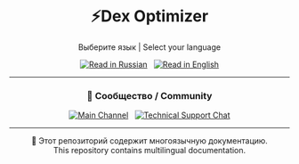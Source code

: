 <h1 align="center">⚡Dex Optimizer</h1>

<p align="center">
  Выберите язык | Select your language
</p>

<p align="center">
  <a href="README_RU.md"><img src="https://img.shields.io/badge/🇷🇺-Читать%20на%20русском-blue" alt="Read in Russian"></a>
  &nbsp;
  <a href="README_EN.md"><img src="https://img.shields.io/badge/🇬🇧-Read%20in%20English-green" alt="Read in English"></a>
</p>

---

<h3 align="center">📢 Сообщество / Community</h3>

<p align="center">
  <a href="https://t.me/GhostCISProject"><img src="https://img.shields.io/badge/💬-Основной канал%20/%20Main%20Channel-blue" alt="Main Channel"></a>
  &nbsp;
  <a href="https://t.me/GhostCISProject_TaD"><img src="https://img.shields.io/badge/🛠-Чат%20по%20тех.%20поддержке%20/%20Technical%20Support%20Chat-green" alt="Technical Support Chat"></a>
</p>

---


<p align="center">
  🔄 Этот репозиторий содержит многоязычную документацию.<br>
  This repository contains multilingual documentation.
</p>
